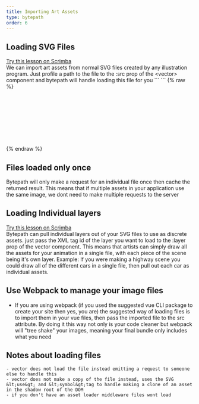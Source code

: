 ```yaml
---
title: Importing Art Assets
type: bytepath
order: 6
---
```

## Loading SVG Files

<div class="scrimba"><a href="" target="_blank" rel="noopener noreferrer">Try this lesson on Scrimba</a></div>
We can import art assets from normal SVG files created by any illustration program. Just profile a path to the file to the :src prop of the &lt;vector&gt; component and bytepath will handle loading this file for you
```
<script>
    import Bytepath from "bytepath";

    export default {
        components: {
            vector: Bytepath.graphics.vector,
        }
    }
</script>

<template>
    <vector :x="100" :y="100">
        <rect width="50" height="50" fill="red" />
    </vector>
</template>
```
{% raw %}
<div id="vector-rect-xy-prop" class="demo">
    <svg>
        <vector-rect-xy-props />
    </svg>
</div>
<script>
var app3 = new window.vueapp({ el: '#vector-rect-xy-prop' })
</script>
{% endraw %}

<br />

## Files loaded only once
Bytepath will only make a request for an individual file once then cache the returned result. This means that if multiple assets in your application use the same image, we dont need to make multiple requests to the server

## Loading Individual layers

<div class="scrimba"><a href="" target="_blank" rel="noopener noreferrer">Try this lesson on Scrimba</a></div>
Bytepath can pull individual layers out of your SVG files to use as discrete assets. just pass the XML tag id of the layer you want to load to the :layer prop of the vector component.
This means that artists can simply draw all the assets for your animation in a single file, with each piece of the scene being it's own layer. 
Example: If you were making a highway scene you could draw all of the different cars in a single file, then pull out each car as individual assets.  

## Use Webpack to manage your image files
- If you are using webpack (if you used the suggested vue CLI package to create your site then yes, you are) the suggested way of loading files is to import them in your vue files, then pass the 
imported file to the src attribute. By doing it this way not only is your code cleaner but webpack will "tree shake" your images, meaning your final bundle only includes what you need


## Notes about loading files
    - vector does not load the file instead emitting a request to someone else to handle this
    - vector does not make a copy of the file instead, uses the SVG &lt;use&gt; and &lt;symbol&gt;tag to handle making a clone of an asset in the shadow root of the DOM
    - if you don't have an asset loader middleware files wont load  
